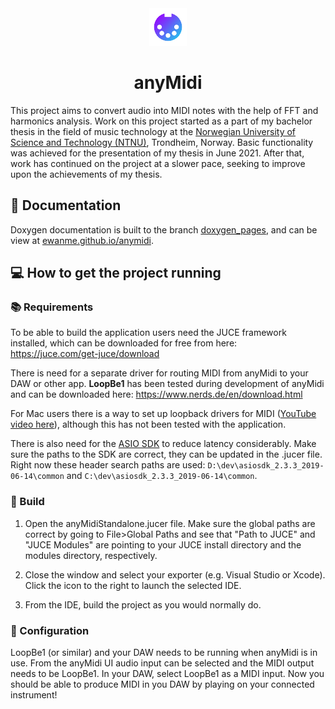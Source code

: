 <div align="center">
  <img src="./resources/anyMidiLogo.png" alt="anyMidi" height="60" />
  <h1>anyMidi</h1>
</div>

This project aims to convert audio into MIDI notes with the help of FFT and harmonics analysis. Work on this project started as a part of my bachelor thesis in the field of music technology at the [Norwegian University of Science and Technology (NTNU)](https://www.ntnu.edu/), Trondheim, Norway. Basic functionality was achieved for the presentation of my thesis in June 2021. After that, work has continued on the project at a slower pace, seeking to improve upon the achievements of my thesis.

## :memo: Documentation

Doxygen documentation is built to the branch [doxygen_pages](https://github.com/EwanMe/anyMidi/tree/doxygen_pages), and can be view at [ewanme.github.io/anymidi](https://ewanme.github.io/anyMidi).

## :computer: How to get the project running

### :books: Requirements

To be able to build the application users need the JUCE framework installed, which can be downloaded for free from here: https://juce.com/get-juce/download

There is need for a separate driver for routing MIDI from anyMidi to your DAW or other app. **LoopBe1** has been tested during development of anyMidi and can be downloaded here: https://www.nerds.de/en/download.html

For Mac users there is a way to set up loopback drivers for MIDI ([YouTube video here](https://www.youtube.com/watch?v=MK4hrjfJEX4)), although this has not been tested with the application.

There is also need for the [ASIO SDK](https://www.steinberg.net/developers/) to reduce latency considerably. Make sure the paths to the SDK are correct, they can be updated in the .jucer file. Right now these header search paths are used: `D:\dev\asiosdk_2.3.3_2019-06-14\common` and `C:\dev\asiosdk_2.3.3_2019-06-14\common`.

### :hammer: Build

1. Open the anyMidiStandalone.jucer file. Make sure the global paths are correct by going to File>Global Paths and see that "Path to JUCE" and "JUCE Modules" are pointing to your JUCE install directory and the modules directory, respectively.

2. Close the window and select your exporter (e.g. Visual Studio or Xcode). Click the icon to the right to launch the selected IDE.

3. From the IDE, build the project as you would normally do.

### :wrench: Configuration

LoopBe1 (or similar) and your DAW needs to be running when anyMidi is in use. From the anyMidi UI audio input can be selected and the MIDI output needs to be LoopBe1. In your DAW, select LoopBe1 as a MIDI input. Now you should be able to produce MIDI in you DAW by playing on your connected instrument!
